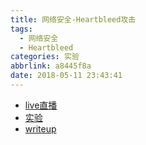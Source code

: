 ```yaml
---
title: 网络安全-Heartbleed攻击
tags:
  - 网络安全
  - Heartbleed
categories: 实验
abbrlink: a8445f8a
date: 2018-05-11 23:43:41
---
```


- [live直播]()
- [实验]()
- [writeup]()
